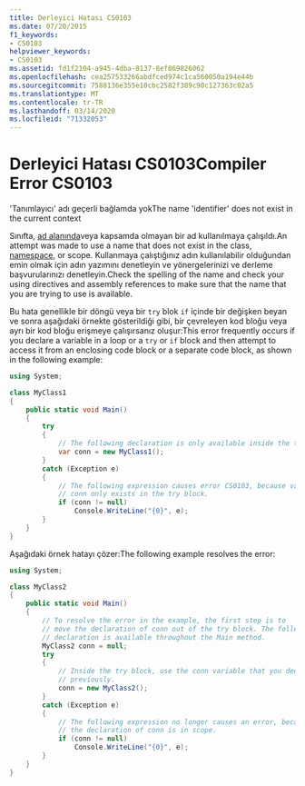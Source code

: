 ```yaml
---
title: Derleyici Hatası CS0103
ms.date: 07/20/2015
f1_keywords:
- CS0103
helpviewer_keywords:
- CS0103
ms.assetid: fd1f2104-a945-4dba-8137-8ef869826062
ms.openlocfilehash: cea257533266abdfced974c1ca560050a194e44b
ms.sourcegitcommit: 7588136e355e10cbc2582f389c90c127363c02a5
ms.translationtype: MT
ms.contentlocale: tr-TR
ms.lasthandoff: 03/14/2020
ms.locfileid: "71332053"
---
```

# <a name="compiler-error-cs0103"></a><span data-ttu-id="418f6-102">Derleyici Hatası CS0103</span><span class="sxs-lookup"><span data-stu-id="418f6-102">Compiler Error CS0103</span></span>

<span data-ttu-id="418f6-103">'Tanımlayıcı' adı geçerli bağlamda yok</span><span class="sxs-lookup"><span data-stu-id="418f6-103">The name 'identifier' does not exist in the current context</span></span>

 <span data-ttu-id="418f6-104">Sınıfta, [ad alanında](../keywords/namespace.md)veya kapsamda olmayan bir ad kullanılmaya çalışıldı.</span><span class="sxs-lookup"><span data-stu-id="418f6-104">An attempt was made to use a name that does not exist in the class, [namespace](../keywords/namespace.md), or scope.</span></span> <span data-ttu-id="418f6-105">Kullanmaya çalıştığınız adın kullanılabilir olduğundan emin olmak için adın yazımını denetleyin ve yönergelerinizi ve derleme başvurularınızı denetleyin.</span><span class="sxs-lookup"><span data-stu-id="418f6-105">Check the spelling of the name and check your using directives and assembly references to make sure that the name that you are trying to use is available.</span></span>

 <span data-ttu-id="418f6-106">Bu hata genellikle bir döngü veya bir `try` blok `if` içinde bir değişken beyan ve sonra aşağıdaki örnekte gösterildiği gibi, bir çevreleyen kod bloğu veya ayrı bir kod bloğu erişmeye çalışırsanız oluşur:</span><span class="sxs-lookup"><span data-stu-id="418f6-106">This error frequently occurs if you declare a variable in a loop or a `try` or `if` block and then attempt to access it from an enclosing code block or a separate code block, as shown in the following example:</span></span>

```csharp
using System;

class MyClass1
{
    public static void Main()
    {
        try
        {
            // The following declaration is only available inside the try block.
            var conn = new MyClass1();
        }
        catch (Exception e)
        {  
            // The following expression causes error CS0103, because variable
            // conn only exists in the try block.
            if (conn != null)
                Console.WriteLine("{0}", e);
        }
    }
}
```

 <span data-ttu-id="418f6-107">Aşağıdaki örnek hatayı çözer:</span><span class="sxs-lookup"><span data-stu-id="418f6-107">The following example resolves the error:</span></span>

```csharp
using System;

class MyClass2
{
    public static void Main()
    {
        // To resolve the error in the example, the first step is to
        // move the declaration of conn out of the try block. The following
        // declaration is available throughout the Main method.
        MyClass2 conn = null;
        try
        {
            // Inside the try block, use the conn variable that you declared
            // previously.
            conn = new MyClass2();
        }
        catch (Exception e)
        {
            // The following expression no longer causes an error, because
            // the declaration of conn is in scope.
            if (conn != null)
                Console.WriteLine("{0}", e);
        }
    }
}
```
